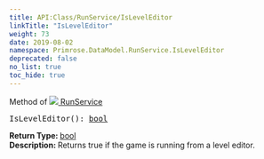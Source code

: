 ```yaml
---
title: API:Class/RunService/IsLevelEditor
linkTitle: "IsLevelEditor"
weight: 73
date: 2019-08-02
namespace: Primrose.DataModel.RunService.IsLevelEditor
deprecated: false
no_list: true
toc_hide: true
---
```

Method of <a href="/docs/api-reference/Class/RunService"><img src="/icons/silk/method.png"/>&nbsp;RunService</a>
<pre class="method-declaration">
IsLevelEditor(): <a class="type" href="/docs/api-reference/System/Primitives#boolean">bool</a></pre>
<b>Return Type: </b>
<a class="type" href="/docs/api-reference/System/Primitives#boolean">bool</a>
<br/>
<b>Description: </b>
Returns true if the game is running from a level editor.

